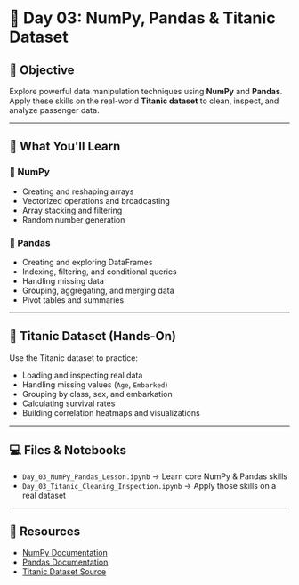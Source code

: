 # 📘 Day 03: NumPy, Pandas & Titanic Dataset

## 🧠 Objective
Explore powerful data manipulation techniques using **NumPy** and **Pandas**. Apply these skills on the real-world **Titanic dataset** to clean, inspect, and analyze passenger data.

---

## 📌 What You'll Learn
### 🔢 NumPy
- Creating and reshaping arrays
- Vectorized operations and broadcasting
- Array stacking and filtering
- Random number generation

### 🐼 Pandas
- Creating and exploring DataFrames
- Indexing, filtering, and conditional queries
- Handling missing data
- Grouping, aggregating, and merging data
- Pivot tables and summaries

---

## 🚢 Titanic Dataset (Hands-On)
Use the Titanic dataset to practice:
- Loading and inspecting real data
- Handling missing values (`Age`, `Embarked`)
- Grouping by class, sex, and embarkation
- Calculating survival rates
- Building correlation heatmaps and visualizations

---

## 💻 Files & Notebooks
- `Day_03_NumPy_Pandas_Lesson.ipynb` → Learn core NumPy & Pandas skills
- `Day_03_Titanic_Cleaning_Inspection.ipynb` → Apply those skills on a real dataset

---

## 🔗 Resources
- [NumPy Documentation](https://numpy.org/doc/)
- [Pandas Documentation](https://pandas.pydata.org/docs/)
- [Titanic Dataset Source](https://www.kaggle.com/c/titanic/data)




